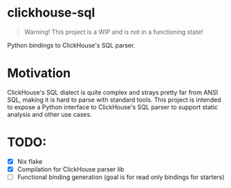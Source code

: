 # clickhouse-sql

> Warning! This project is a WIP and is not in a functioning state!

Python bindings to ClickHouse's SQL parser.

# Motivation

ClickHouse's SQL dialect is quite complex and strays pretty far from ANSI SQL,
making it is hard to parse with standard tools. This project is intended to
expose a Python interface to ClickHouse's SQL parser to support static analysis
and other use cases.

# TODO:

- [x] Nix flake
- [x] Compilation for ClickHouse parser lib
- [ ] Functional binding generation (goal is for read only bindings for
      starters)
